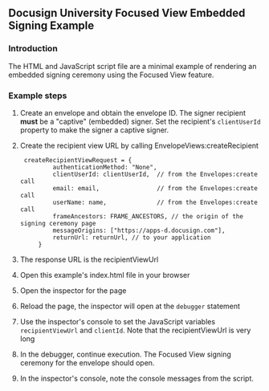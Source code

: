 ## Docusign University Focused View Embedded Signing Example

### Introduction
The HTML and JavaScript script file are a minimal example of 
rendering an embedded signing ceremony using the Focused View
feature. 

### Example steps
1. Create an envelope and obtain the envelope ID. The signer recipient
   **must** be a "captive" (embedded) signer. Set the recipient's `clientUserId` 
   property to make the signer a captive signer.
2. Create the recipient view URL by calling EnvelopeViews:createRecipient

   ```
    createRecipientViewRequest = {
            authenticationMethod: "None",
            clientUserId: clientUserId,  // from the Envelopes:create call
            email: email,                // from the Envelopes:create call
            userName: name,              // from the Envelopes:create call
            frameAncestors: FRAME_ANCESTORS, // the origin of the signing ceremony page
            messageOrigins: ["https://apps-d.docusign.com"],
            returnUrl: returnUrl, // to your application
        }
    ```
3. The response URL is the recipientViewUrl
4. Open this example's index.html file in your browser
5. Open the inspector for the page
6. Reload the page, the inspector will open at the `debugger` statement
7. Use the inspector's console to set the JavaScript variables
   `recipientViewUrl` and `clientId`. Note that the recipientViewUrl
   is very long
8. In the debugger, continue execution. The Focused View signing ceremony
   for the envelope should open.
9. In the inspector's console, note the console messages from the script.